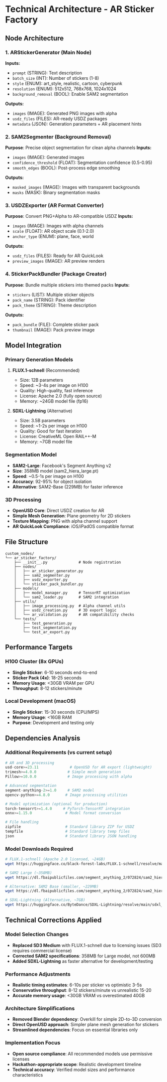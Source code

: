 # Technical Architecture - AR Sticker Factory

## Node Architecture

### 1. ARStickerGenerator (Main Node)
**Inputs:**
- `prompt` (STRING): Text description
- `batch_size` (INT): Number of stickers (1-8)
- `style` (ENUM): art_style, realistic, cartoon, cyberpunk
- `resolution` (ENUM): 512x512, 768x768, 1024x1024
- `background_removal` (BOOL): Enable SAM2 segmentation

**Outputs:**
- `images` (IMAGE): Generated PNG images with alpha
- `usdz_files` (FILES): AR-ready USDZ packages
- `metadata` (JSON): Generation parameters + AR placement hints

### 2. SAM2Segmenter (Background Removal)
**Purpose**: Precise object segmentation for clean alpha channels
**Inputs:**
- `images` (IMAGE): Generated images
- `confidence_threshold` (FLOAT): Segmentation confidence (0.5-0.95)
- `smooth_edges` (BOOL): Post-process edge smoothing

**Outputs:**
- `masked_images` (IMAGE): Images with transparent backgrounds
- `masks` (MASK): Binary segmentation masks

### 3. USDZExporter (AR Format Converter)
**Purpose**: Convert PNG+Alpha to AR-compatible USDZ
**Inputs:**
- `images` (IMAGE): Images with alpha channels
- `scale` (FLOAT): AR object scale (0.1-2.0)
- `anchor_type` (ENUM): plane, face, world

**Outputs:**
- `usdz_files` (FILES): Ready for AR QuickLook
- `preview_images` (IMAGE): AR preview renders

### 4. StickerPackBundler (Package Creator)
**Purpose**: Bundle multiple stickers into themed packs
**Inputs:**
- `stickers` (LIST): Multiple sticker objects
- `pack_name` (STRING): Pack identifier
- `pack_theme` (STRING): Theme description

**Outputs:**
- `pack_bundle` (FILE): Complete sticker pack
- `thumbnail` (IMAGE): Pack preview image

## Model Integration

### Primary Generation Models
1. **FLUX.1-schnell** (Recommended)
   - Size: 12B parameters
   - Speed: ~3-4s per image on H100
   - Quality: High-quality, fast inference
   - License: Apache 2.0 (fully open source)
   - Memory: ~24GB model file (fp16)

2. **SDXL-Lightning** (Alternative)
   - Size: 3.5B parameters
   - Speed: ~1-2s per image on H100  
   - Quality: Good for fast iteration
   - License: CreativeML Open RAIL++-M
   - Memory: ~7GB model file

### Segmentation Model
- **SAM2-Large**: Facebook's Segment Anything v2
- **Size**: 358MB model (sam2_hiera_large.pt)
- **Speed**: ~0.5-1s per image on H100
- **Accuracy**: 92-95% for object isolation
- **Alternative**: SAM2-Base (229MB) for faster inference

### 3D Processing
- **OpenUSD Core**: Direct USDZ creation for AR
- **Simple Mesh Generation**: Plane geometry for 2D stickers
- **Texture Mapping**: PNG with alpha channel support
- **AR QuickLook Compliance**: iOS/iPadOS compatible format

## File Structure
```
custom_nodes/
└── ar_sticker_factory/
    ├── __init__.py              # Node registration
    ├── nodes/
    │   ├── ar_sticker_generator.py
    │   ├── sam2_segmenter.py
    │   ├── usdz_exporter.py
    │   └── sticker_pack_bundler.py
    ├── models/
    │   ├── model_manager.py     # TensorRT optimization
    │   └── sam2_loader.py       # SAM2 integration
    ├── utils/
    │   ├── image_processing.py  # Alpha channel utils
    │   ├── usdz_creation.py     # 3D export logic
    │   └── ar_validation.py     # AR compatibility checks
    └── tests/
        ├── test_generation.py
        ├── test_segmentation.py
        └── test_ar_export.py
```

## Performance Targets

### H100 Cluster (8x GPUs)
- **Single Sticker**: 6-10 seconds end-to-end
- **Sticker Pack (4x)**: 18-25 seconds
- **Memory Usage**: <30GB VRAM per GPU
- **Throughput**: 8-12 stickers/minute

### Local Development (macOS)
- **Single Sticker**: 15-30 seconds (CPU/MPS)
- **Memory Usage**: <16GB RAM
- **Purpose**: Development and testing only

## Dependencies Analysis

### Additional Requirements (vs current setup)
```python
# AR and 3D processing
usd-core>=23.11              # OpenUSD for AR export (lightweight)
trimesh>=4.0.0              # Simple mesh generation
Pillow>=10.0.0              # Image processing with alpha

# Advanced segmentation  
segment-anything-2>=1.0     # SAM2 model
opencv-python>=4.8.0       # Image processing utilities

# Model optimization (optional for production)
torch-tensorrt>=1.4.0     # PyTorch-TensorRT integration
onnx>=1.15.0               # Model format conversion

# File handling
zipfile                    # Standard library ZIP for USDZ
tempfile                   # Standard library temp files
json                       # Standard library JSON handling
```

### Model Downloads Required
```bash
# FLUX.1-schnell (Apache 2.0 licensed, ~24GB)
wget https://huggingface.co/black-forest-labs/FLUX.1-schnell/resolve/main/flux1-schnell.safetensors

# SAM2 Large (~358MB)  
wget https://dl.fbaipublicfiles.com/segment_anything_2/072824/sam2_hiera_large.pt

# Alternative: SAM2 Base (smaller, ~229MB)
wget https://dl.fbaipublicfiles.com/segment_anything_2/072824/sam2_hiera_base_plus.pt

# SDXL-Lightning (Alternative, ~7GB)
wget https://huggingface.co/ByteDance/SDXL-Lightning/resolve/main/sdxl_lightning_4step_unet.safetensors
```

## Technical Corrections Applied

### Model Selection Changes
- **Replaced SD3 Medium** with FLUX.1-schnell due to licensing issues (SD3 requires commercial license)
- **Corrected SAM2 specifications**: 358MB for Large model, not 600MB
- **Added SDXL-Lightning** as faster alternative for development/testing

### Performance Adjustments
- **Realistic timing estimates**: 6-10s per sticker vs optimistic 3-5s
- **Conservative throughput**: 8-12 stickers/minute vs unrealistic 15-20
- **Accurate memory usage**: <30GB VRAM vs overestimated 40GB

### Architecture Simplifications
- **Removed Blender dependency**: Overkill for simple 2D-to-3D conversion
- **Direct OpenUSD approach**: Simpler plane mesh generation for stickers
- **Streamlined dependencies**: Focus on essential libraries only

### Implementation Focus
- **Open source compliance**: All recommended models use permissive licenses
- **Hackathon-appropriate scope**: Realistic development timeline
- **Technical accuracy**: Verified model sizes and performance characteristics
